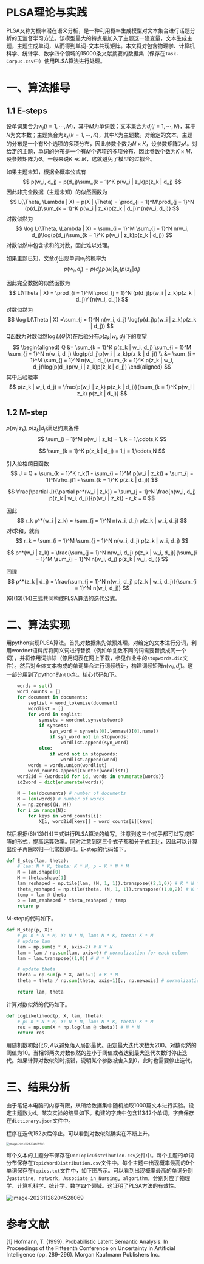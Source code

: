 # PLSA理论与实践

PLSA又称为概率潜在语义分析，是一种利用概率生成模型对文本集合进行话题分析的无监督学习方法。该模型最大的特点是加入了主题这一隐变量，文本生成主题，主题生成单词，从而得到单词-文本共现矩阵。本文将对包含物理学、计算机科学、统计学、数学四个领域的15000条文献摘要的数据集（保存在`Task-Corpus.csv`中）使用PLSA算法进行处理。

# 一、算法推导

## 1.1 E-steps

设单词集合为$w_i(i = 1,\cdots,M)$，其中$M$为单词数；文本集合为$d_j(j = 1,\cdots, N)$，其中$N$为文本数；主题集合为$z_k(k = 1,\cdots,K)$，其中$K$为主题数。对给定的文本，主题的分布是一个有$K$个选项的多项分布，因此参数个数为$N\times K$，设参数矩阵为$\Lambda$。对给定的主题，单词的分布是一个有$M$个选项的多项分布，因此参数个数为$K\times M$，设参数矩阵为$\Theta$。一般来说$K \ll M$，这就避免了模型的过拟合。

如果主题未知，根据全概率公式有
$$
p(w_i, d_j) = p(d_j)\sum_{k = 1}^K p(w_i | z_k)p(z_k | d_j)
$$
因此非完全数据（主题未知）的似然函数为
$$
L(\Theta, \Lambda | X) = p(X | \Theta) = \prod_{i = 1}^M\prod_{j = 1}^N (p(d_j)\sum_{k = 1}^K p(w_i | z_k)p(z_k | d_j))^{n(w_i, d_j)}
$$
对数似然为
$$
\log L(\Theta, \Lambda | X) = \sum_{i = 1}^M \sum_{j = 1}^N n(w_i, d_j)\log(p(d_j)\sum_{k = 1}^K p(w_i | z_k)p(z_k | d_j))
$$
对数似然中包含求和的对数，因此难以处理。

如果主题已知，文章$d_j$出现单词$w_i$的概率为
$$
p(w_i, d_j) = p(d_j)p(w_i | z_k)p(z_k | d_j)
$$


因此完全数据的似然函数为
$$
L(\Theta | X) = \prod_{i = 1}^M \prod_{j = 1}^N (p(d_j)p(w_i | z_k)p(z_k | d_j))^{n(w_i, d_j)}
$$
对数似然为
$$
\log L(\Theta | X)  =\sum_{j = 1}^N n(w_i, d_j) \log(p(d_j)p(w_i | z_k)p(z_k | d_j))
$$
Q函数为对数似然$\log L(\Theta | X)$在后验分布$p(z_k | w_i, d_j)$下的期望
$$
\begin{aligned}
Q &= \sum_{k = 1}^K p(z_k | w_i, d_j) \sum_{i = 1}^M \sum_{j = 1}^N n(w_i, d_j) \log(p(d_j)p(w_i | z_k)p(z_k | d_j)) \\
&= \sum_{i = 1}^M \sum_{j = 1}^N n(w_i, d_j)\sum_{k = 1}^K p(z_k | w_i, d_j)\log(p(d_j)p(w_i | z_k)p(z_k | d_j))
\end{aligned}
$$
其中后验概率
$$
p(z_k | w_i, d_j) = \frac{p(w_i | z_k) p(z_k | d_j)}{\sum_{k = 1}^K p(w_i | z_k) p(z_k | d_j)}
$$

## 1.2 M-step

$p(w_i | z_k), p(z_k | d_j)$满足约束条件
$$
\sum_{i = 1}^M p(w_i | z_k) = 1, k = 1,\cdots,K
$$

$$
\sum_{k = 1}^K p(z_k | d_j) = 1,j = 1,\cdots,N
$$

引入拉格朗日函数
$$
J = Q + \sum_{k = 1}^K r_k(1 - \sum_{i = 1}^M p(w_i | z_k)) + \sum_{j = 1}^N\rho_j(1 - \sum_{k = 1}^K p(z_k | d_j))
$$

$$
\frac{\partial J}{\partial p^*(w_i | z_k)} = \sum_{j = 1}^N \frac{n(w_i, d_j) p(z_k | w_i, d_j)}{p(w_i | z_k)} - r_k = 0
$$

因此
$$
r_k p^*(w_i | z_k) = \sum_{j = 1}^N n(w_i, d_j) p(z_k | w_i, d_j)
$$
对$i$求和，就有
$$
r_k = \sum_{i = 1}^M \sum_{j = 1}^N n(w_i, d_j) p(z_k | w_i, d_j)
$$

$$
p^*(w_i | z_k) = \frac{\sum_{j = 1}^N n(w_i, d_j) p(z_k | w_i, d_j)}{\sum_{i = 1}^M \sum_{j = 1}^N n(w_i, d_j) p(z_k | w_i, d_j)}
$$

同理
$$
p^*(z_k | d_j) = \frac{\sum_{j = 1}^N n(w_i, d_j) p(z_k | w_i, d_j)}{\sum_{i = 1}^M n(w_i, d_j)}
$$
$(6)(13)(14)$三式共同构成PLSA算法的迭代公式。



# 二、算法实现

用python实现PLSA算法。首先对数据集先做预处理。对给定的文本进行分词，利用wordnet语料库将同义词进行替换（例如单复数不同的词需要替换成同一个词），并将停用词排除（停用词表在网上下载，参见作业中的`stopwords.dic`文件）。然后对全体文本构成的单词集合进行词频统计，构建词频矩阵$n(w_i, d_j)$。这一部分用到了python的`nltk`包。核心代码如下。

```python
    words = set()
    word_counts = []
    for document in documents:
        seglist = word_tokenize(document)
        wordlist = []
        for word in seglist:
            synsets = wordnet.synsets(word)
            if synsets:
                syn_word = synsets[0].lemmas()[0].name()
                if syn_word not in stopwords:
                    wordlist.append(syn_word)
            else:
                if word not in stopwords:
                    wordlist.append(word)
        words = words.union(wordlist)
        word_counts.append(Counter(wordlist))
    word2id = {words:id for id, words in enumerate(words)}
    id2word = dict(enumerate(words))

    N = len(documents) # number of documents
    M = len(words) # number of words
    X = np.zeros((N, M))
    for i in range(N):
        for keys in word_counts[i]:
            X[i, word2id[keys]] = word_counts[i][keys]
```

然后根据$(6)(13)(14)$三式进行PLSA算法的编写。注意到这三个式子都可以写成矩阵的形式，提高运算效率。同时注意到这三个式子都和分子成正比，因此可以计算出份子再除以归一化常数即可。E-step的代码如下。

```python
def E_step(lam, theta):
    # lam: N * K, theta: K * M, p = K * N * M
    N = lam.shape[0]
    M = theta.shape[1]
    lam_reshaped = np.tile(lam, (M, 1, 1)).transpose((2,1,0)) # K * N * M
    theta_reshaped = np.tile(theta, (N, 1, 1)).transpose((1,0,2)) # K * N * M
    temp = lam @ theta
    p = lam_reshaped * theta_reshaped / temp
    return p
```

M-step的代码如下。

```python
def M_step(p, X):
    # p: K * N * M, X: N * M, lam: N * K, theta: K * M
    # update lam
    lam = np.sum(p * X, axis=2) # K * N
    lam = lam / np.sum(lam, axis=0) # normalization for each column
    lam = lam.transpose((1,0)) # N * K

    # update theta
    theta = np.sum(p * X, axis=1) # K * M
    theta = theta / np.sum(theta, axis=1)[:, np.newaxis] # normalization for each row
    
    return lam, theta
```

计算对数似然的代码如下。

```python
def LogLikelihood(p, X, lam, theta):
    # p: K * N * M, X: N * M, lam: N * K, theta: K * M
    res = np.sum(X * np.log(lam @ theta)) # N * M
    return res
```

用随机数初始化$\Theta,\Lambda$以避免落入局部最优。设定最大迭代次数为200。对数似然的阈值为10。当相邻两次对数似然的差小于阈值或者达到最大迭代次数时停止迭代。如果计算对数似然时报错，说明某个参数被舍入到0，此时也需要停止迭代。



# 三、结果分析

由于笔记本电脑的内存有限，从所给数据集中随机抽取1000篇文本进行实验。设定主题数为4。某次实验的结果如下。构建的字典中包含11342个单词。字典保存在`dictionary.json`文件中。

程序在迭代152次后停止。可以看到对数似然确实在不断上升。

<img src="https://s2.loli.net/2023/11/28/vAoEnZw3NHb7VPu.png" alt="image-20231128204616503" style="zoom:50%;" />

每个文本的主题分布保存在`DocTopicDistribution.csv`文件中。每个主题的单词分布保存在`TopicWordDistribution.csv`文件中。每个主题中出现概率最高的9个单词保存在`topics.txt`文件中，如下图所示。可以看到出现概率最高的单词分别为`astatine, network, Associate_in_Nursing, algorithm`，分别对应了物理学、计算机科学、统计学、数学四个领域。这证明了PLSA方法的有效性。

![image-20231128204528069](https://s2.loli.net/2023/11/28/LRSIA2jzPC96hQB.png)



# 参考文献

[1] Hofmann, T. (1999). Probabilistic Latent Semantic Analysis. In Proceedings of the Fifteenth Conference on Uncertainty in Artificial Intelligence (pp. 289-296). Morgan Kaufmann Publishers Inc. 